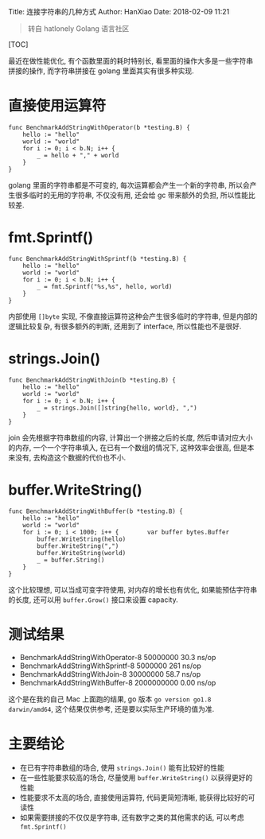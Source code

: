 Title: 连接字符串的几种方式
Author: HanXiao
Date: 2018-02-09 11:21

> 转自 hatlonely Golang 语言社区

[TOC]

最近在做性能优化, 有个函数里面的耗时特别长, 看里面的操作大多是一些字符串拼接的操作, 而字符串拼接在 golang 里面其实有很多种实现.

# 直接使用运算符
```golang
func BenchmarkAddStringWithOperator(b *testing.B) {
    hello := "hello"
    world := "world"
    for i := 0; i < b.N; i++ {
        _ = hello + "," + world
    }
}
```

golang 里面的字符串都是不可变的, 每次运算都会产生一个新的字符串, 所以会产生很多临时的无用的字符串, 不仅没有用, 还会给 gc 带来额外的负担, 所以性能比较差.

# fmt.Sprintf()
```golang
func BenchmarkAddStringWithSprintf(b *testing.B) {
    hello := "hello"
    world := "world"
    for i := 0; i < b.N; i++ {
        _ = fmt.Sprintf("%s,%s", hello, world)
    }
}
```

内部使用 `[]byte` 实现, 不像直接运算符这种会产生很多临时的字符串, 但是内部的逻辑比较复杂, 有很多额外的判断, 还用到了 interface, 所以性能也不是很好.

# strings.Join()
```golang
func BenchmarkAddStringWithJoin(b *testing.B) {
    hello := "hello"
    world := "world"
    for i := 0; i < b.N; i++ {
        _ = strings.Join([]string{hello, world}, ",")
    }
}
```

join 会先根据字符串数组的内容, 计算出一个拼接之后的长度, 然后申请对应大小的内存, 一个一个字符串填入, 在已有一个数组的情况下, 这种效率会很高, 但是本来没有, 去构造这个数据的代价也不小.

# buffer.WriteString()
```golang
func BenchmarkAddStringWithBuffer(b *testing.B) {
    hello := "hello"
    world := "world"
    for i := 0; i < 1000; i++ {        var buffer bytes.Buffer
        buffer.WriteString(hello)
        buffer.WriteString(",")
        buffer.WriteString(world)
        _ = buffer.String()
    }
}
```

这个比较理想, 可以当成可变字符使用, 对内存的增长也有优化, 如果能预估字符串的长度, 还可以用 `buffer.Grow()` 接口来设置 capacity.

# 测试结果

- BenchmarkAddStringWithOperator-8            50000000             30.3 ns/op
- BenchmarkAddStringWithSprintf-8             5000000              261  ns/op
- BenchmarkAddStringWithJoin-8                30000000             58.7 ns/op
- BenchmarkAddStringWithBuffer-8              2000000000           0.00 ns/op

这个是在我的自己 Mac 上面跑的结果, go 版本 `go version go1.8 darwin/amd64`, 这个结果仅供参考, 还是要以实际生产环境的值为准.

# 主要结论
- 在已有字符串数组的场合, 使用 `strings.Join()` 能有比较好的性能
- 在一些性能要求较高的场合, 尽量使用 `buffer.WriteString()` 以获得更好的性能
- 性能要求不太高的场合, 直接使用运算符, 代码更简短清晰, 能获得比较好的可读性
- 如果需要拼接的不仅仅是字符串, 还有数字之类的其他需求的话, 可以考虑 `fmt.Sprintf()`
